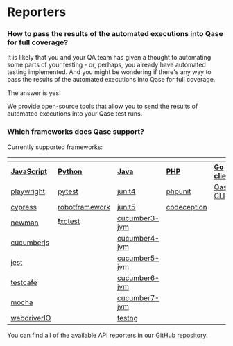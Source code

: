 # Reporters

### How to pass the results of the automated executions into Qase for full coverage?

It is likely that you and your QA team has given a thought to automating some parts of your testing - or, perhaps, you already have automated testing implemented. And you might be wondering if there's any way to pass the results of the automated executions into Qase for full coverage.

The answer is yes!

We provide open-source tools that allow you to send the results of automated executions into your Qase test runs.



### Which frameworks does Qase support?

Currently supported frameworks:

<table data-header-hidden><thead><tr><th></th><th></th><th width="152"></th><th></th><th></th></tr></thead><tbody><tr><td><a href="https://github.com/qase-tms/qase-javascript"><strong>JavaScript</strong></a></td><td><a href="https://github.com/qase-tms/qase-python"><strong>Python</strong></a></td><td><a href="https://github.com/qase-tms/qase-java"><strong>Java</strong></a></td><td><a href="https://github.com/qase-tms/qase-php"><strong>PHP</strong></a></td><td><a href="https://github.com/qase-tms/qase-go"><strong>Go client</strong></a></td></tr><tr><td><a href="https://github.com/qase-tms/qase-javascript/tree/main/qase-playwright">playwright</a></td><td><a href="https://github.com/qase-tms/qase-python/tree/main/qase-pytest">pytest</a></td><td><a href="https://github.com/qase-tms/qase-java/tree/master/qase-junit4">junit4</a></td><td><a href="https://github.com/qase-tms/qase-phpunit">phpunit</a></td><td><a href="https://github.com/qase-tms/qasectl">Qase CLI</a></td></tr><tr><td><a href="https://github.com/qase-tms/qase-javascript/tree/main/qase-cypress">cypress</a></td><td><a href="https://github.com/qase-tms/qase-python/tree/main/qase-robotframework">robotframework</a></td><td><a href="https://github.com/qase-tms/qase-java/tree/master/qase-junit5">junit5</a></td><td><a href="https://github.com/qase-tms/qase-codeception">codeception</a></td><td></td></tr><tr><td><a href="https://github.com/qase-tms/qase-javascript/tree/main/qase-newman">newman</a></td><td>❗<a href="https://github.com/qase-tms/qasectl">xctest</a></td><td><a href="https://github.com/qase-tms/qase-java/tree/master/qase-cucumber3-jvm">cucumber3-jvm</a></td><td></td><td></td></tr><tr><td><a href="https://github.com/qase-tms/qase-javascript/tree/main/qase-cucumberjs">cucumberjs</a></td><td></td><td><a href="https://github.com/qase-tms/qase-java/tree/master/qase-cucumber4-jvm">cucumber4-jvm</a></td><td></td><td></td></tr><tr><td><a href="https://github.com/qase-tms/qase-javascript/tree/main/qase-jest">jest</a></td><td></td><td><a href="https://github.com/qase-tms/qase-java/tree/master/qase-cucumber5-jvm">cucumber5-jvm</a></td><td></td><td></td></tr><tr><td><a href="https://github.com/qase-tms/qase-javascript/tree/main/qase-testcafe">testcafe</a></td><td></td><td><a href="https://github.com/qase-tms/qase-java/tree/master/qase-cucumber6-jvm">cucumber6-jvm</a></td><td></td><td></td></tr><tr><td><a href="https://github.com/qase-tms/qase-javascript/tree/main/qase-mocha">mocha</a></td><td></td><td><a href="https://github.com/qase-tms/qase-java/tree/master/qase-cucumber7-jvm">cucumber7-jvm</a></td><td></td><td></td></tr><tr><td><a href="https://github.com/qase-tms/qase-javascript/tree/main/qase-wdio">webdriverIO</a></td><td></td><td><a href="https://github.com/qase-tms/qase-java/tree/master/qase-testng">testng</a></td><td></td><td></td></tr></tbody></table>

You can find all of the available API reporters in our [GitHub repository](https://github.com/qase-tms).
